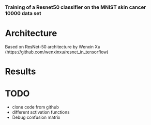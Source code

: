 ### Training of a Resnet50 classifier on the MNIST skin cancer 10000 data set


# Architecture

Based on ResNet-50 architecture by Wenxin Xu (https://github.com/wenxinxu/resnet_in_tensorflow)


# Results

# TODO

- clone code from github
- different activation functions
- Debug confusion matrix
